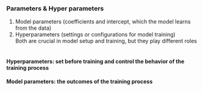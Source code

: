 ### Parameters & Hyper parameters

1. Model parameters (coefficients and intercept, which the model learns from the data) </br>
2. Hyperparameters (settings or configurations for model training)</br>
Both are crucial in model setup and training, but they play different roles</br></br>

#### Hyperparameters: set before training and control the behavior of the training process</br> 
#### Model parameters: the outcomes of the training process</br>

